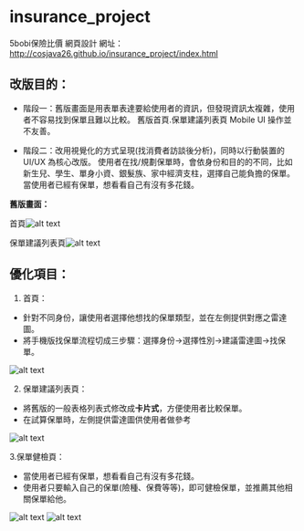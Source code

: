 # insurance_project
5bobi保險比價 網頁設計
網址：http://cosjava26.github.io/insurance_project/index.html
## 改版目的：

- 階段一：舊版畫面是用表單表達要給使用者的資訊，但發現資訊太複雜，使用者不容易找到保單且難以比較。
舊版首頁.保單建議列表頁 Mobile UI 操作並不友善。

- 階段二：改用視覺化的方式呈現(找消費者訪談後分析)，同時以行動裝置的 UI/UX 為核心改版。
使用者在找/規劃保單時，會依身份和目的的不同，比如新生兒、學生、單身小資、銀髮族、家中經濟支柱，選擇自己能負擔的保單。
當使用者已經有保單，想看看自己有沒有多花錢。

**舊版畫面：**

首頁![alt text](http://i.imgur.com/qesK2qo.png)

保單建議列表頁![alt text](http://i.imgur.com/OOa7tj8.png)

## 優化項目：
1. 首頁：
- 針對不同身份，讓使用者選擇他想找的保單類型，並在左側提供對應之雷達圖。
- 將手機版找保單流程切成三步驟：選擇身份->選擇性別->建議雷達圖->找保單。

![alt text](http://i.imgur.com/zhjIOlC.png)

2. 保單建議列表頁：
- 將舊版的一般表格列表式修改成**卡片式**，方便使用者比較保單。
- 在試算保單時，左側提供雷達圖供使用者做參考

![alt text](http://i.imgur.com/RvFGPpm.png)

3.保單健檢頁：
- 當使用者已經有保單，想看看自己有沒有多花錢。
- 使用者只要輸入自己的保單(險種、保費等等)，即可健檢保單，並推薦其他相關保單給他。

![alt text](http://i.imgur.com/389aCFb.png)
![alt text](http://i.imgur.com/mnbQEnc.png)

